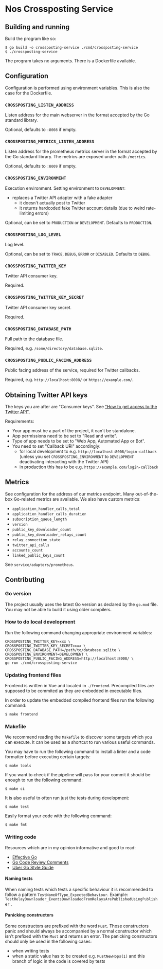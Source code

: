 # Nos Crossposting Service

## Building and running

Build the program like so:

    $ go build -o crossposting-service ./cmd/crossposting-service
    $ ./crossposting-service

The program takes no arguments. There is a Dockerfile available.

## Configuration

Configuration is performed using environment variables. This is also the case
for the Dockerfile.

### `CROSSPOSTING_LISTEN_ADDRESS`

Listen address for the main webserver in the format accepted by the Go standard
library.

Optional, defaults to `:8008` if empty.

### `CROSSPOSTING_METRICS_LISTEN_ADDRESS`

Listen address for the prometheus metrics server in the format accepted by the
Go standard library. The metrics are exposed under path `/metrics`.

Optional, defaults to `:8009` if empty.

### `CROSSPOSTING_ENVIRONMENT`

Execution environment. Setting environment to `DEVELOPMENT`:
- replaces a Twitter API adapter with a fake adapter
  - it doesn't actually post to Twitter
  - it returns hardcoded fake Twitter account details (due to weird rate-limiting errors)

Optional, can be set to `PRODUCTION` or `DEVELOPMENT`. Defaults to `PRODUCTION`.

### `CROSSPOSTING_LOG_LEVEL`

Log level.

Optional, can be set to `TRACE`, `DEBUG`, `ERROR` or `DISABLED`. Defaults to
`DEBUG`.

### `CROSSPOSTING_TWITTER_KEY`

Twitter API consumer key.

Required.

### `CROSSPOSTING_TWITTER_KEY_SECRET`

Twitter API consumer key secret.

Required.

### `CROSSPOSTING_DATABASE_PATH`

Full path to the database file.

Required, e.g. `/some/directory/database.sqlite`.

### `CROSSPOSTING_PUBLIC_FACING_ADDRESS`

Public facing address of the service, required for Twitter callbacks.

Required, e.g. `http://localhost:8008/` or `https://example.com/`.

## Obtaining Twitter API keys

The keys you are after are "Consumer keys". See ["How to get access to the
Twitter API"][get-twitter-api-keys].

Requirements:
- Your app must be a part of the project, it can't be standalone.
- App permissions need to be set to "Read and write".
- Type of app needs to be set to "Web App, Automated App or Bot".
- You need to set "Callback URI" accordingly:
  - for local development to e.g. `http://localhost:8008/login-callback`
    (unless you set `CROSSPOSTING_ENVIRONMENT` to `DEVELOPMENT` deactivating
    interacting with the Twitter API)
  - in production this has to be e.g. `https://example.com/login-callback`

## Metrics

See configuration for the address of our metrics endpoint. Many out-of-the-box
Go-related metrics are available. We also have custom metrics:

- `application_handler_calls_total`
- `application_handler_calls_duration`
- `subscription_queue_length`
- `version`
- `public_key_downloader_count`
- `public_key_downloader_relays_count`
- `relay_connection_state`
- `twitter_api_calls`
- `accounts_count`
- `linked_public_keys_count`

See `service/adapters/prometheus`.

## Contributing

### Go version

The project usually uses the latest Go version as declared by the `go.mod` file.
You may not be able to build it using older compilers.

### How to do local development

Run the following command changing appropriate environment variables:

```
CROSSPOSTING_TWITTER_KEY=xxx \
CROSSPOSTING_TWITTER_KEY_SECRET=xxx \
CROSSPOSTING_DATABASE_PATH=/path/to/database.sqlite \
CROSSPOSTING_ENVIRONMENT=DEVELOPMENT \
CROSSPOSTING_PUBLIC_FACING_ADDRESS=http://localhost:8008/ \
go run ./cmd/crossposting-service
```

### Updating frontend files

Frontend is written in Vue and located in `./frontend`. Precompiled files are
supposed to be commited as they are embedded in executable files.

In order to update the embedded compiled frontend files run the following
command:

    $ make frontend

### Makefile

We recommend reading the `Makefile` to discover some targets which you can
execute. It can be used as a shortcut to run various useful commands.

You may have to run the following command to install a linter and a code
formatter before executing certain targets:

    $ make tools

If you want to check if the pipeline will pass for your commit it should be
enough to run the following command:

    $ make ci

It is also useful to often run just the tests during development:

    $ make test

Easily format your code with the following command:

    $ make fmt

### Writing code

Resources which are in my opinion informative and good to read:

- [Effective Go][effective-go]
- [Go Code Review Comments][code-review-comments]
- [Uber Go Style Guide][uber-style-guide]

#### Naming tests

When naming tests which tests a specific behaviour it is recommended to follow a
pattern `TestNameOfType_ExpectedBehaviour`. Example:
`TestRelayDownloader_EventsDownloadedFromRelaysArePublishedUsingPublisher`
.

#### Panicking constructors

Some constructors are prefixed with the word `Must`. Those constructors panic
and should always be accompanied by a normal constructor which isn't prefixed
with the `Must` and returns an error. The panicking constructors should only be
used in the following cases:
- when writing tests
- when a static value has to be created e.g. `MustNewHops(1)` and this branch of
  logic in the code is covered by tests

[get-twitter-api-keys]: https://developer.twitter.com/en/docs/twitter-api/getting-started/getting-access-to-the-twitter-api

[effective-go]: http://golang.org/doc/effective_go.html
[code-review-comments]: https://github.com/golang/go/wiki/CodeReviewComments
[uber-style-guide]: https://github.com/uber-go/guide/blob/master/style.md


